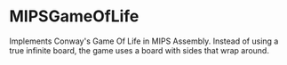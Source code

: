 # MIPSGameOfLife
Implements Conway's Game Of Life in MIPS Assembly. 
Instead of using a true infinite board, the game uses a board with sides
that wrap around. 
